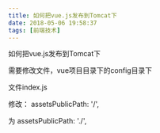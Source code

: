 ```yaml
---
title: 如何把vue.js发布到Tomcat下
date: 2018-05-06 19:58:37
tags: [前端技术]
---
```


如何把vue.js发布到Tomcat下

需要修改文件，vue项目目录下的config目录下

文件index.js

修改：
assetsPublicPath: '/',

为
assetsPublicPath: './',